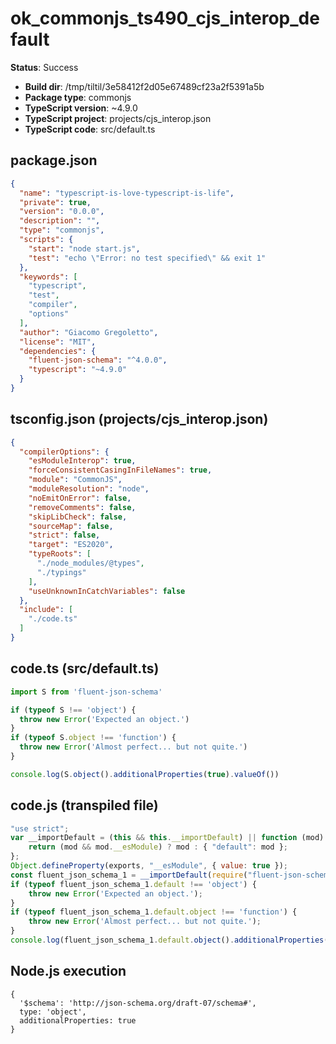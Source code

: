 # ok_commonjs_ts490_cjs_interop_default

**Status**: Success

- **Build dir**: /tmp/tiltil/3e58412f2d05e67489cf23a2f5391a5b
- **Package type**: commonjs
- **TypeScript version**: ~4.9.0
- **TypeScript project**: projects/cjs_interop.json
- **TypeScript code**: src/default.ts

## package.json

```json
{
  "name": "typescript-is-love-typescript-is-life",
  "private": true,
  "version": "0.0.0",
  "description": "",
  "type": "commonjs",
  "scripts": {
    "start": "node start.js",
    "test": "echo \"Error: no test specified\" && exit 1"
  },
  "keywords": [
    "typescript",
    "test",
    "compiler",
    "options"
  ],
  "author": "Giacomo Gregoletto",
  "license": "MIT",
  "dependencies": {
    "fluent-json-schema": "^4.0.0",
    "typescript": "~4.9.0"
  }
}
```

## tsconfig.json (projects/cjs_interop.json)

```json
{
  "compilerOptions": {
    "esModuleInterop": true,
    "forceConsistentCasingInFileNames": true,
    "module": "CommonJS",
    "moduleResolution": "node",
    "noEmitOnError": false,
    "removeComments": false,
    "skipLibCheck": false,
    "sourceMap": false,
    "strict": false,
    "target": "ES2020",
    "typeRoots": [
      "./node_modules/@types",
      "./typings"
    ],
    "useUnknownInCatchVariables": false
  },
  "include": [
    "./code.ts"
  ]
}
```

## code.ts (src/default.ts)

```typescript
import S from 'fluent-json-schema'

if (typeof S !== 'object') {
  throw new Error('Expected an object.')
}
if (typeof S.object !== 'function') {
  throw new Error('Almost perfect... but not quite.')
}

console.log(S.object().additionalProperties(true).valueOf())
```

## code.js (transpiled file)

```javascript
"use strict";
var __importDefault = (this && this.__importDefault) || function (mod) {
    return (mod && mod.__esModule) ? mod : { "default": mod };
};
Object.defineProperty(exports, "__esModule", { value: true });
const fluent_json_schema_1 = __importDefault(require("fluent-json-schema"));
if (typeof fluent_json_schema_1.default !== 'object') {
    throw new Error('Expected an object.');
}
if (typeof fluent_json_schema_1.default.object !== 'function') {
    throw new Error('Almost perfect... but not quite.');
}
console.log(fluent_json_schema_1.default.object().additionalProperties(true).valueOf());
```

## Node.js execution 

```
{
  '$schema': 'http://json-schema.org/draft-07/schema#',
  type: 'object',
  additionalProperties: true
}


```

